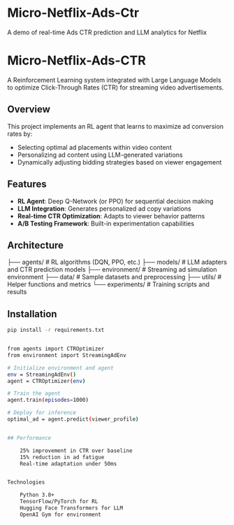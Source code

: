 # Micro-Netflix-Ads-Ctr
A demo of real-time Ads CTR prediction and LLM analytics for Netflix

# Micro-Netflix-Ads-CTR

A Reinforcement Learning system integrated with Large Language Models to optimize Click-Through Rates (CTR) for streaming video advertisements.

## Overview

This project implements an RL agent that learns to maximize ad conversion rates by:
- Selecting optimal ad placements within video content
- Personalizing ad content using LLM-generated variations
- Dynamically adjusting bidding strategies based on viewer engagement

## Features

- **RL Agent**: Deep Q-Network (or PPO) for sequential decision making
- **LLM Integration**: Generates personalized ad copy variations
- **Real-time CTR Optimization**: Adapts to viewer behavior patterns
- **A/B Testing Framework**: Built-in experimentation capabilities

## Architecture

├── agents/ # RL algorithms (DQN, PPO, etc.)
├── models/ # LLM adapters and CTR prediction models
├── environment/ # Streaming ad simulation environment
├── data/ # Sample datasets and preprocessing
├── utils/ # Helper functions and metrics
└── experiments/ # Training scripts and results



## Installation

```bash
pip install -r requirements.txt


from agents import CTROptimizer
from environment import StreamingAdEnv

# Initialize environment and agent
env = StreamingAdEnv()
agent = CTROptimizer(env)

# Train the agent
agent.train(episodes=1000)

# Deploy for inference
optimal_ad = agent.predict(viewer_profile)


## Performance

    25% improvement in CTR over baseline
    15% reduction in ad fatigue
    Real-time adaptation under 50ms


Technologies

    Python 3.8+
    TensorFlow/PyTorch for RL
    Hugging Face Transformers for LLM
    OpenAI Gym for environment








